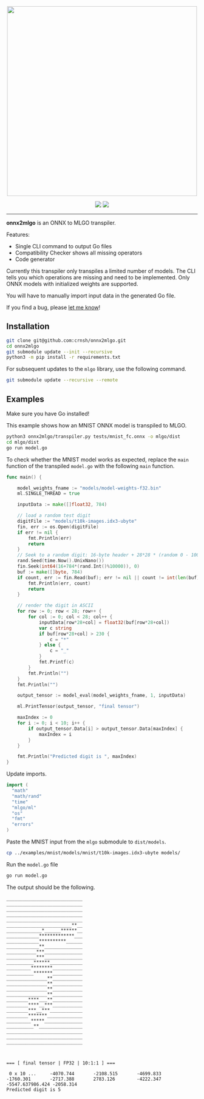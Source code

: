 <div align="center">
  <img src="https://github.com/crnsh/onnx2mlgo/assets/79533543/a7c3c0e1-277d-4079-b827-7ae2fb566493" width=500>
</div>
<p align="center">
  <img src="https://img.shields.io/github/commit-activity/t/crnsh/onnx2mlgo">
  <img src="https://img.shields.io/badge/Working-green">
<p/>
<hr>

**onnx2mlgo** is an ONNX to MLGO transpiler.

Features:
* Single CLI command to output Go files
* Compatibility Checker shows all missing operators
* Code generator

Currently this transpiler only transpiles a limited number of models. The CLI tells you which operations are missing and need to be implemented. Only ONNX models with initialized weights are supported.

You will have to manually import input data in the generated Go file.

If you find a bug, please [let me know](https://github.com/crnsh/onnx2mlgo/issues)!

## Installation
```bash
git clone git@github.com:crnsh/onnx2mlgo.git
cd onnx2mlgo
git submodule update --init --recursive
python3 -m pip install -r requirements.txt
```

For subsequent updates to the `mlgo` library, use the following command.

```bash
git submodule update --recursive --remote
```

## Examples
Make sure you have Go installed!

This example shows how an MNIST ONNX model is transpiled to MLGO.

```bash
python3 onnx2mlgo/transpiler.py tests/mnist_fc.onnx -o mlgo/dist
cd mlgo/dist
go run model.go
```

To check whether the MNIST model works as expected, replace the `main` function of the transpiled `model.go` with the following `main` function.
```go
func main() {

	model_weights_fname := "models/model-weights-f32.bin"
	ml.SINGLE_THREAD = true

	inputData := make([]float32, 784)

	// load a random test digit
	digitFile := "models/t10k-images.idx3-ubyte"
	fin, err := os.Open(digitFile)
	if err != nil {
		fmt.Println(err)
		return
	}
	// Seek to a random digit: 16-byte header + 28*28 * (random 0 - 10000)
	rand.Seed(time.Now().UnixNano())
	fin.Seek(int64(16+784*(rand.Int()%10000)), 0)
	buf := make([]byte, 784)
	if count, err := fin.Read(buf); err != nil || count != int(len(buf)) {
		fmt.Println(err, count)
		return
	}

	// render the digit in ASCII
	for row := 0; row < 28; row++ {
		for col := 0; col < 28; col++ {
			inputData[row*28+col] = float32(buf[row*28+col])
			var c string
			if buf[row*28+col] > 230 {
				c = "*"
			} else {
				c = "_"
			}
			fmt.Printf(c)
		}
		fmt.Println("")
	}
	fmt.Println("")

	output_tensor := model_eval(model_weights_fname, 1, inputData)

	ml.PrintTensor(output_tensor, "final tensor")

	maxIndex := 0
	for i := 0; i < 10; i++ {
		if output_tensor.Data[i] > output_tensor.Data[maxIndex] {
			maxIndex = i
		}
	}

	fmt.Println("Predicted digit is ", maxIndex)
}
```

Update imports.
```go
import (
  "math"
  "math/rand"
  "time"
  "mlgo/ml"
  "os"
  "fmt"
  "errors"
)

```

Paste the MNIST input from the `mlgo` submodule to `dist/models`.
```bash
cp ../examples/mnist/models/mnist/t10k-images.idx3-ubyte models/
```

Run the `model.go` file
```bash
go run model.go
```

The output should be the following.
```
____________________________
____________________________
____________________________
____________________________
____________________________
________________________**__
_____________*______******__
____________*************___
____________**********______
____________**______________
___________***______________
___________***______________
__________******____________
_________********___________
__________*******___________
_______________**___________
_______________**___________
_______________**___________
_______________**___________
________****___**___________
________****__***___________
________***__***____________
________*******_____________
_________*****______________
__________**________________
____________________________
____________________________
____________________________



=== [ final tensor | FP32 | 10:1:1 ] ===

 0 x 10 ...     -4070.744       -2108.515       -4699.833       -1760.301       -2717.388       2783.126        -4222.347   -5547.637986.424 -2058.314
Predicted digit is 5
```
